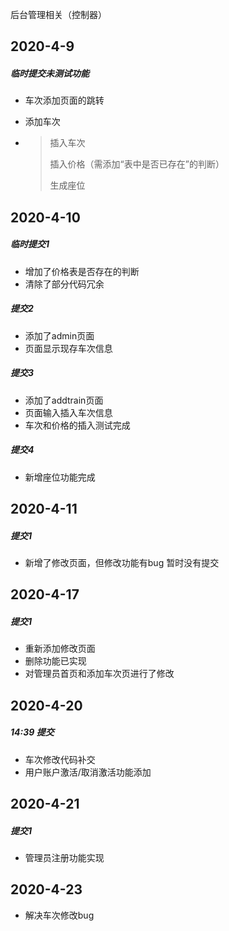 后台管理相关（控制器）

## 2020-4-9

##### 临时提交未测试功能

- 车次添加页面的跳转

- 添加车次

- > 插入车次
  >
  > 插入价格（需添加“表中是否已存在”的判断）
  >
  > 生成座位

## 2020-4-10

##### 临时提交1

- 增加了价格表是否存在的判断
- 清除了部分代码冗余

##### 提交2

* 添加了admin页面
* 页面显示现存车次信息

##### 提交3

* 添加了addtrain页面
* 页面输入插入车次信息
* 车次和价格的插入测试完成

##### 提交4

* 新增座位功能完成

## 2020-4-11

##### 提交1

* 新增了修改页面，但修改功能有bug 暂时没有提交

## 2020-4-17

##### 提交1 

* 重新添加修改页面
* 删除功能已实现
* 对管理员首页和添加车次页进行了修改

## 2020-4-20

##### 14:39 提交

* 车次修改代码补交
* 用户账户激活/取消激活功能添加

## 2020-4-21

##### 提交1

* 管理员注册功能实现

## 2020-4-23

* 解决车次修改bug